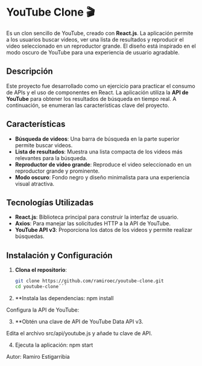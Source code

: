 # YouTube Clone 🎬

Es un clon sencillo de YouTube, creado con **React.js**. La aplicación permite a los usuarios buscar videos, ver una lista de resultados y reproducir el video seleccionado en un reproductor grande. El diseño está inspirado en el modo oscuro de YouTube para una experiencia de usuario agradable.

## Descripción

Este proyecto fue desarrollado como un ejercicio para practicar el consumo de APIs y el uso de componentes en React. La aplicación utiliza la **API de YouTube** para obtener los resultados de búsqueda en tiempo real. A continuación, se enumeran las características clave del proyecto.

## Características

- **Búsqueda de videos**: Una barra de búsqueda en la parte superior permite buscar videos.
- **Lista de resultados**: Muestra una lista compacta de los videos más relevantes para la búsqueda.
- **Reproductor de video grande**: Reproduce el video seleccionado en un reproductor grande y prominente.
- **Modo oscuro**: Fondo negro y diseño minimalista para una experiencia visual atractiva.

## Tecnologías Utilizadas

- **React.js**: Biblioteca principal para construir la interfaz de usuario.
- **Axios**: Para manejar las solicitudes HTTP a la API de YouTube.
- **YouTube API v3**: Proporciona los datos de los videos y permite realizar búsquedas.

## Instalación y Configuración

1. **Clona el repositorio**:

   ```bash
   git clone https://github.com/ramiroec/youtube-clone.git
   cd youtube-clone´´´


2. **Instala las dependencias:
npm install

Configura la API de YouTube:

3. **Obtén una clave de API de YouTube Data API v3.

Edita el archivo src/api/youtube.js y añade tu clave de API.

4. Ejecuta la aplicación: npm start

Autor:
Ramiro Estigarribia